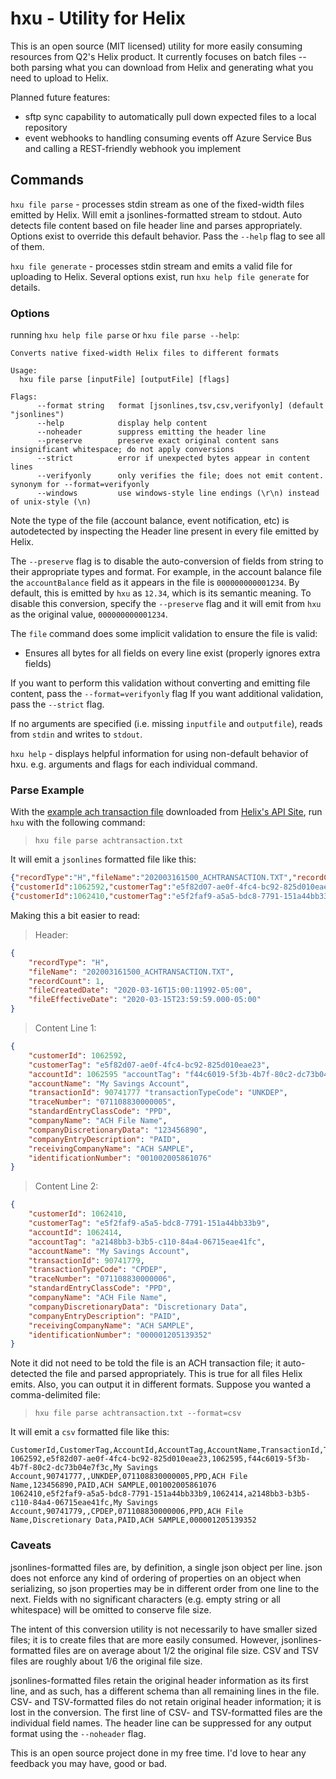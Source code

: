 # hxu - Utility for Helix

This is an open source (MIT licensed) utility for more easily consuming resources from Q2's Helix product.  It currently focuses on batch files -- both parsing what you can download from Helix and generating what you need to upload to Helix.

Planned future features:
- sftp sync capability to automatically pull down expected files to a local repository
- event webhooks to handling consuming events off Azure Service Bus and calling a REST-friendly webhook you implement

## Commands
`hxu file parse` - processes stdin stream as one of the fixed-width files emitted by Helix. Will emit a jsonlines-formatted stream to stdout. Auto detects file content based on file header line and parses appropriately.  Options exist to override this default behavior. Pass the `--help` flag to see all of them.

`hxu file generate` - processes stdin stream and emits a valid file for uploading to Helix.  Several options exist, run `hxu help file generate` for details.

### Options
running `hxu help file parse` or `hxu file parse --help`:
```
Converts native fixed-width Helix files to different formats

Usage:
  hxu file parse [inputFile] [outputFile] [flags]

Flags:
      --format string   format [jsonlines,tsv,csv,verifyonly] (default "jsonlines")
      --help            display help content
      --noheader        suppress emitting the header line
      --preserve        preserve exact original content sans insignificant whitespace; do not apply conversions
      --strict          error if unexpected bytes appear in content lines
      --verifyonly      only verifies the file; does not emit content. synonym for --format=verifyonly
      --windows         use windows-style line endings (\r\n) instead of unix-style (\n)
```

Note the type of the file (account balance, event notification, etc) is autodetected by inspecting the Header line present in every file emitted by Helix.

The `--preserve` flag is to disable the auto-conversion of fields from string to their appropriate types and format.  For example, in the account balance file the `accountBalance` field as it appears in the file is `000000000001234`. By default, this is emitted by `hxu` as `12.34`, which is its semantic meaning.  To disable this conversion, specify the `--preserve` flag and it will emit from `hxu` as the original value, `000000000001234`. 

The `file` command does some implicit validation to ensure the file is valid:
- Ensures all bytes for all fields on every line exist (properly ignores extra fields)

If you want to perform this validation without converting and emitting file content, pass the `--format=verifyonly` flag
If you want additional validation, pass the `--strict` flag.

If no arguments are specified (i.e. missing `inputfile` and `outputfile`), reads from `stdin` and writes to `stdout`.

`hxu help` - displays helpful information for using non-default behavior of hxu. e.g. arguments and flags for each individual command.

### Parse Example
With the [example ach transaction file](https://github.com/q2baas/SFTPFileExamples/blob/prod/202003011500_ACHTRANSACTION.TXT) downloaded from [Helix's API Site](https://docs.helix.q2.com/docs), run `hxu` with the following command:

> `hxu file parse achtransaction.txt`

It will emit a `jsonlines` formatted file like this:
```json
{"recordType":"H","fileName":"202003161500_ACHTRANSACTION.TXT","recordCount":1,"fileCreatedDate":"2020-03-16T15:00:11992-05:00","fileEffectiveDate":"2020-03-15T23:59:59.000-05:00"}
{"customerId":1062592,"customerTag":"e5f82d07-ae0f-4fc4-bc92-825d010eae23","accountId":1062595 "accountTag":"f44c6019-5f3b-4b7f-80c2-dc73b04e7f3c","accountName":"My Savings Account","transactionId":90741777 "transactionTypeCode":"UNKDEP","traceNumber":"071108830000005","standardEntryClassCode":"PPD","companyName":"ACH File Name","companyDiscretionaryData":"123456890","companyEntryDescription":"PAID","receivingCompanyName":"ACH SAMPLE" "identificationNumber":"001002005861076"}
{"customerId":1062410,"customerTag":"e5f2faf9-a5a5-bdc8-7791-151a44bb33b9","accountId":1062414,"accountTag":"a2148bb3-b3b5-c110-84a4-06715eae41fc","accountName":"My Savings Account","transactionId":90741779,"transactionTypeCode":"CPDEP","traceNumber":"071108830000006","standardEntryClassCode":"PPD","companyName":"ACH File Name","companyDiscretionaryData":"Discretionary Data","companyEntryDescription":"PAID","receivingCompanyName":"ACH SAMPLE","identificationNumber":"000001205139352"}
```

Making this a bit easier to read:
> Header:
```json
{
    "recordType": "H",
    "fileName": "202003161500_ACHTRANSACTION.TXT",
    "recordCount": 1,
    "fileCreatedDate": "2020-03-16T15:00:11992-05:00",
    "fileEffectiveDate": "2020-03-15T23:59:59.000-05:00"
}
```

> Content Line 1:
```json
{
    "customerId": 1062592,
    "customerTag": "e5f82d07-ae0f-4fc4-bc92-825d010eae23",
    "accountId": 1062595 "accountTag": "f44c6019-5f3b-4b7f-80c2-dc73b04e7f3c",
    "accountName": "My Savings Account",
    "transactionId": 90741777 "transactionTypeCode": "UNKDEP",
    "traceNumber": "071108830000005",
    "standardEntryClassCode": "PPD",
    "companyName": "ACH File Name",
    "companyDiscretionaryData": "123456890",
    "companyEntryDescription": "PAID",
    "receivingCompanyName": "ACH SAMPLE",
    "identificationNumber": "001002005861076"
}
```

> Content Line 2:
```json
{
    "customerId": 1062410,
    "customerTag": "e5f2faf9-a5a5-bdc8-7791-151a44bb33b9",
    "accountId": 1062414,
    "accountTag": "a2148bb3-b3b5-c110-84a4-06715eae41fc",
    "accountName": "My Savings Account",
    "transactionId": 90741779,
    "transactionTypeCode": "CPDEP",
    "traceNumber": "071108830000006",
    "standardEntryClassCode": "PPD",
    "companyName": "ACH File Name",
    "companyDiscretionaryData": "Discretionary Data",
    "companyEntryDescription": "PAID",
    "receivingCompanyName": "ACH SAMPLE",
    "identificationNumber": "000001205139352"
}
```

Note it did not need to be told the file is an ACH transaction file; it auto-detected the file and parsed appropriately. This is true for all files Helix emits.  Also, you can output it in different formats. Suppose you wanted a comma-delimited file:

> `hxu file parse achtransaction.txt --format=csv`

It will emit a `csv` formatted file like this:
```
CustomerId,CustomerTag,AccountId,AccountTag,AccountName,TransactionId,TransactionTag,TransactionTypeCode,TraceNumber,StandardEntryClassCode,CompanyName,CompanyDiscretionaryData,CompanyEntryDescription,ReceivingCompanyName,IdentificationNumber
1062592,e5f82d07-ae0f-4fc4-bc92-825d010eae23,1062595,f44c6019-5f3b-4b7f-80c2-dc73b04e7f3c,My Savings Account,90741777,,UNKDEP,071108830000005,PPD,ACH File Name,123456890,PAID,ACH SAMPLE,001002005861076
1062410,e5f2faf9-a5a5-bdc8-7791-151a44bb33b9,1062414,a2148bb3-b3b5-c110-84a4-06715eae41fc,My Savings Account,90741779,,CPDEP,071108830000006,PPD,ACH File Name,Discretionary Data,PAID,ACH SAMPLE,000001205139352
```

### Caveats
jsonlines-formatted files are, by definition, a single json object per line.  json does not enforce any kind of ordering of properties on an object when serializing, so json properties may be in different order from one line to the next.  Fields with no significant characters (e.g. empty string or all whitespace) will be omitted to conserve file size.

The intent of this conversion utility is not necessarily to have smaller sized files; it is to create files that are more easily consumed. However, jsonlines-formatted files are on average about 1/2 the original file size.  CSV and TSV files are roughly about 1/6 the original file size.

jsonlines-formatted files retain the original header information as its first line, and as such, has a different schema than all remaining lines in the file.  CSV- and TSV-formatted files do not retain original header information; it is lost in the conversion. The first line of CSV- and TSV-formatted files are the individual field names.  The header line can be suppressed for any output format using the `--noheader` flag.

This is an open source project done in my free time. I'd love to hear any feedback you may have, good or bad.